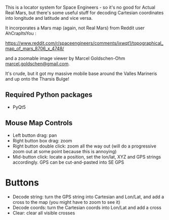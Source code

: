 This is a locator system for Space Engineers - so it's no good for Actual Real Mars, but there's some
useful stuff for decoding Cartesian coordinates into longitude and latitude and vice versa.

It incorporates a Mars map (again, not Real Mars) from Reddit user AhCrapItsYou :

https://www.reddit.com/r/spaceengineers/comments/ixwqt1/topographical_map_of_mars_8706_x_4748/

and a zoomable image viewer by Marcel Goldschen-Ohm <marcel.goldschen@gmail.com>.

It's crude, but it got my massive mobile base around the Valles Marineris and up onto the Tharsis Bulge!

## Required Python packages
* PyQt5


## Mouse Map Controls
* Left button drag: pan
* Right button box drag: zoom
* Right button double click: zoom all the way out (will do a progressive zoom out at some point because this is annoying)
* Mid-button click: locate a position, set the lon/lat, XYZ and GPS strings accordingly. GPS can be cut-and-pasted into SE GPS

# Buttons
* Decode string: turn the GPS string into Cartesian and Lon/Lat, and add a cross to the map (you might have to zoom to see it)
* Decode coords: turn the Cartesian coords into Lon/Lat and add a cross
* Clear: clear all visible crosses